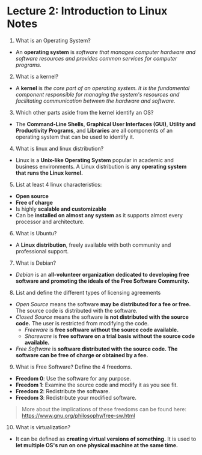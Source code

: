 # Lecture 2: Introduction to Linux Notes

1. What is an Operating System?
*  An **operating system** is *software that manages computer hardware and software resources and provides common services for computer programs.*
2. What is a kernel?
*  A **kernel** is *the core part of an operating system. It is the fundamental component responsible for managing the system's resources and facilitating communication between the hardware and software.* 
3. Which other parts aside from the kernel identify an OS?
*  The **Command-Line Shells**, **Graphical User Interfaces (GUI)**, **Utility and Productivity Programs**, and **Libraries** are all components of an operating system that can be used to identify it. 
4. What is linux and linux distribution?
*  Linux is a **Unix-like Operating System** popular in academic and business environments. A Linux distribution is **any operating system that runs the Linux kernel.**
5. List at least 4 linux characteristics:
* **Open source**
* **Free of charge**
* Is highly **scalable and customizable**
* Can be **installed on almost any system** as it supports almost every processor and architecture.
6. What is Ubuntu?
* A **Linux distribution**, freely available with both community and professional support.
7. What is Debian?
* *Debian* is an **all-volunteer organization dedicated to developing free software and promoting the ideals of the Free Software Community.**
8. List and define the different types of licensing agreements
* *Open Source* means the software **may be distributed for a fee or free.** The source code is distributed with the software.
* *Closed Source* means the software **is not distributed with the source code.** The user is restricted from modifying the code.
    * *Freeware* is **free software without the source code available.**
    * *Shareware* is **free software on a trial basis without the source code available.**
* *Free Software* is **software distributed with the source code. The software can be free of charge or obtained by a fee.**
9.  What is Free Software? Define the 4 freedoms.
* **Freedom 0**: Use the software for any purpose.
* **Freedom 1**: Examine the source code and modify it as you see fit.
* **Freedom 2**: Redistribute the software.
* **Freedom 3**: Redistribute your modified software.
> More about the implications of these freedoms can be found here: 
> https://www.gnu.org/philosophy/free-sw.html
10.  What is virtualization? 
* It can be defined as **creating virtual versions of something.** It is used to **let multiple OS's run on one physical machine at the same time.**